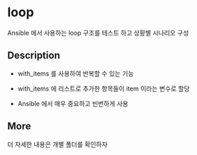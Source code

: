 # loop
Ansible 에서 사용하는 loop 구조를 테스트 하고 상황별 시나리오 구성 


## Description
- with_items 를 사용하여 반복할 수 있는 기능  

- with_items 에 리스트로 추가한 항목들이 item 이라는 변수로 할당

- Ansible 에서 매우 중요하고 빈번하게 사용

## More
더 자세한 내용은 개별 폴더를 확인하자
